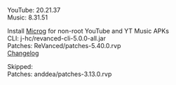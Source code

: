 YouTube: 20.21.37  
Music: 8.31.51  

Install [Microg](https://github.com/ReVanced/GmsCore/releases) for non-root YouTube and YT Music APKs  
CLI: j-hc/revanced-cli-5.0.0-all.jar  
Patches: ReVanced/patches-5.40.0.rvp  
[Changelog](https://github.com/ReVanced/revanced-patches/releases/tag/v5.40.0)  

Skipped:  
Patches: anddea/patches-3.13.0.rvp    
